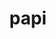 ---
title: "papi"
layout: cache
categories: [package, v0.18.1]
meta: {"versions": ["6.0.0.1"], "compilers": ["gcc@=7.5.0"], "oss": ["ubuntu18.04"], "platforms": ["linux"], "targets": ["x86_64"], "stacks": ["e4s", "radiuss", "root"], "num_specs": 1, "num_specs_by_stack": {"radiuss": 1, "e4s": 1, "root": 1}}
spec_details: [{"hash": "6ypjtlgxyjrns2garndrz2iy4qdto2rs", "compiler": "gcc@=7.5.0", "versions": ["6.0.0.1"], "os": "ubuntu18.04", "platform": "linux", "target": "x86_64", "variants": ["~cuda", "+example", "~infiniband", "~lmsensors", "~nvml", "~powercap", "~rapl", "~rocm", "~rocm_smi", "~sde", "+shared", "~static_tools"], "stacks": ["radiuss", "e4s", "root"], "size": "-", "tarball": "https://binaries.spack.io/v0.18.1/build_cache/linux-ubuntu18.04-x86_64/gcc-7.5.0/papi-6.0.0.1/linux-ubuntu18.04-x86_64-gcc-7.5.0-papi-6.0.0.1-6ypjtlgxyjrns2garndrz2iy4qdto2rs.spack"}]
---